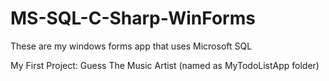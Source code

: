 # MS-SQL-C-Sharp-WinForms
These are my windows forms app that uses Microsoft SQL

My First Project: Guess The Music Artist (named as MyTodoListApp folder)

